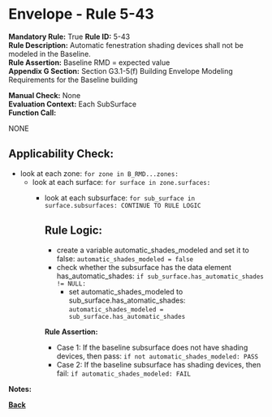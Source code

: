 
# Envelope - Rule 5-43  

**Mandatory Rule:** True
**Rule ID:** 5-43  
**Rule Description:** Automatic fenestration shading devices shall not be modeled in the Baseline.  
**Rule Assertion:** Baseline RMD = expected value  
**Appendix G Section:** Section G3.1-5(f) Building Envelope Modeling Requirements for the Baseline building  

**Manual Check:** None  
**Evaluation Context:** Each SubSurface  
**Function Call:**  

NONE

## Applicability Check:  
- look at each zone: `for zone in B_RMD...zones:`
    - look at each surface: `for surface in zone.surfaces:`
        - look at each subsurface: `for sub_surface in surface.subsurfaces: CONTINUE TO RULE LOGIC`

            ## Rule Logic:  
            - create a variable automatic_shades_modeled and set it to false: `automatic_shades_modeled = false`
            - check whether the subsurface has the data element has_automatic_shades: `if sub_surface.has_automatic_shades != NULL:`
                - set automatic_shades_modeled to sub_surface.has_atomatic_shades: `automatic_shades_modeled = sub_surface.has_automatic_shades`

            **Rule Assertion:**
            - Case 1: If the baseline subsurface does not have shading devices, then pass: `if not automatic_shades_modeled: PASS`
            - Case 2: If the baseline subsurface has shading devices, then fail: `if automatic_shades_modeled: FAIL`


**Notes:**


**[Back](../_toc.md)**


